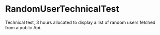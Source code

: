 # RandomUserTechnicalTest
Technical test, 3 hours allocated to display a list of random users fetched from a public Api.
